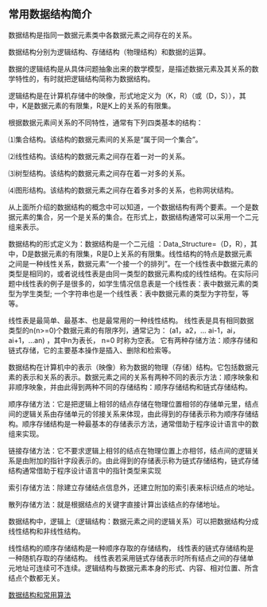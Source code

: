 ## 常用数据结构简介



数据结构是指同一数据元素类中各数据元素之间存在的关系。

数据结构分别为逻辑结构、存储结构（物理结构）和数据的运算。

数据的逻辑结构是从具体问题抽象出来的数学模型，是描述数据元素及其关系的数学特性的，有时就把逻辑结构简称为数据结构。

逻辑结构是在计算机存储中的映像，形式地定义为（K，R）（或（D，S）），其中，K是数据元素的有限集，R是K上的关系的有限集。

根据数据元素间关系的不同特性，通常有下列四类基本的结构：

 ⑴集合结构。该结构的数据元素间的关系是“属于同一个集合”。

 ⑵线性结构。该结构的数据元素之间存在着一对一的关系。

 ⑶树型结构。该结构的数据元素之间存在着一对多的关系。

 ⑷图形结构。该结构的数据元素之间存在着多对多的关系，也称网状结构。
 
从上面所介绍的数据结构的概念中可以知道，一个数据结构有两个要素。一个是数据元素的集合，另一个是关系的集合。在形式上，数据结构通常可以采用一个二元组来表示。

数据结构的形式定义为：数据结构是一个二元组 ：Data_Structure=（D，R），其中，D是数据元素的有限集，R是D上关系的有限集。线性结构的特点是数据元素之间是一种线性关系，数据元素“一个接一个的排列”。在一个线性表中数据元素的类型是相同的，或者说线性表是由同一类型的数据元素构成的线性结构。在实际问题中线性表的例子是很多的，如学生情况信息表是一个线性表：表中数据元素的类型为学生类型; 一个字符串也是一个线性表：表中数据元素的类型为字符型，等等。

线性表是最简单、最基本、也是最常用的一种线性结构。 线性表是具有相同数据类型的n(n>=0)个数据元素的有限序列，通常记为： (a1，a2，… ai-1，ai，ai+1，…an) ，其中n为表长， n=0 时称为空表。 它有两种存储方法：顺序存储和链式存储，它的主要基本操作是插入、删除和检索等。

数据结构在计算机中的表示（映像）称为数据的物理（存储）结构。它包括数据元素的表示和关系的表示。数据元素之间的关系有两种不同的表示方法：顺序映象和非顺序映象，并由此得到两种不同的存储结构：顺序存储结构和链式存储结构。

顺序存储方法：它是把逻辑上相邻的结点存储在物理位置相邻的存储单元里，结点间的逻辑关系由存储单元的邻接关系来体现，由此得到的存储表示称为顺序存储结构。顺序存储结构是一种最基本的存储表示方法，通常借助于程序设计语言中的数组来实现。

链接存储方法：它不要求逻辑上相邻的结点在物理位置上亦相邻，结点间的逻辑关系是由附加的指针字段表示的。由此得到的存储表示称为链式存储结构，链式存储结构通常借助于程序设计语言中的指针类型来实现

索引存储方法：除建立存储结点信息外，还建立附加的索引表来标识结点的地址。

散列存储方法：就是根据结点的关键字直接计算出该结点的存储地址。

数据结构中，逻辑上（逻辑结构：数据元素之间的逻辑关系）可以把数据结构分成线性结构和非线性结构。

线性结构的顺序存储结构是一种顺序存取的存储结构，
线性表的链式存储结构是一种随机存取的存储结构。
线性表若采用链式存储表示时所有结点之间的存储单元地址可连续可不连续。逻辑结构与数据元素本身的形式、内容、相对位置、所含结点个数都无关。


[数据结构和常用算法](https://blog.csdn.net/miracle_gu/article/details/48860121)
